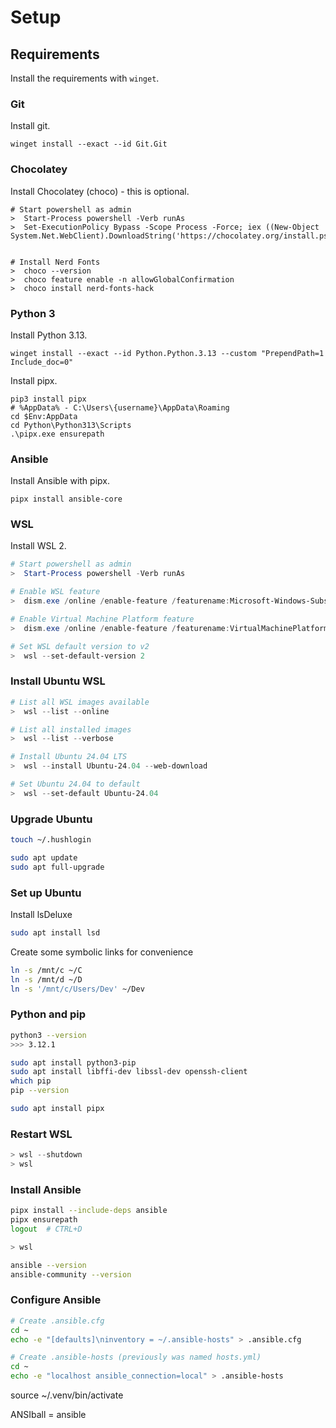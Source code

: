 Setup
=====

Requirements
------------

Install the requirements with `winget`.

### Git

Install git.

```shell
winget install --exact --id Git.Git
```

### Chocolatey

Install Chocolatey (choco) - this is optional.

```shell
# Start powershell as admin
>  Start-Process powershell -Verb runAs
>  Set-ExecutionPolicy Bypass -Scope Process -Force; iex ((New-Object System.Net.WebClient).DownloadString('https://chocolatey.org/install.ps1'))


# Install Nerd Fonts
>  choco --version
>  choco feature enable -n allowGlobalConfirmation
>  choco install nerd-fonts-hack

```

### Python 3

Install Python 3.13.

```shell
winget install --exact --id Python.Python.3.13 --custom "PrependPath=1 Include_doc=0"
```

Install pipx.

```shell
pip3 install pipx
# %AppData% - C:\Users\{username}\AppData\Roaming
cd $Env:AppData
cd Python\Python313\Scripts
.\pipx.exe ensurepath
```

### Ansible

Install Ansible with pipx.

```shell
pipx install ansible-core
```

### WSL

Install WSL 2.

```powershell
# Start powershell as admin
>  Start-Process powershell -Verb runAs

# Enable WSL feature
>  dism.exe /online /enable-feature /featurename:Microsoft-Windows-Subsystem-Linux /all /norestart

# Enable Virtual Machine Platform feature
>  dism.exe /online /enable-feature /featurename:VirtualMachinePlatform /all /norestart

# Set WSL default version to v2
>  wsl --set-default-version 2
```

### Install Ubuntu WSL

```powershell
# List all WSL images available
>  wsl --list --online

# List all installed images
>  wsl --list --verbose

# Install Ubuntu 24.04 LTS
>  wsl --install Ubuntu-24.04 --web-download

# Set Ubuntu 24.04 to default
>  wsl --set-default Ubuntu-24.04
```

### Upgrade Ubuntu

```bash
touch ~/.hushlogin

sudo apt update
sudo apt full-upgrade
```

### Set up Ubuntu

Install lsDeluxe

```bash
sudo apt install lsd
```

Create some symbolic links for convenience

```bash
ln -s /mnt/c ~/C
ln -s /mnt/d ~/D
ln -s '/mnt/c/Users/Dev' ~/Dev
```

### Python and pip

```bash
python3 --version
>>> 3.12.1

sudo apt install python3-pip
sudo apt install libffi-dev libssl-dev openssh-client
which pip
pip --version

sudo apt install pipx
```

### Restart WSL

```powershell
> wsl --shutdown
> wsl
```

### Install Ansible

```bash
pipx install --include-deps ansible
pipx ensurepath
logout  # CTRL+D

> wsl

ansible --version
ansible-community --version
```


### Configure Ansible

```bash
# Create .ansible.cfg
cd ~
echo -e "[defaults]\ninventory = ~/.ansible-hosts" > .ansible.cfg

# Create .ansible-hosts (previously was named hosts.yml)
cd ~
echo -e "localhost ansible_connection=local" > .ansible-hosts

```

source ~/.venv/bin/activate


ANSIball = ansible